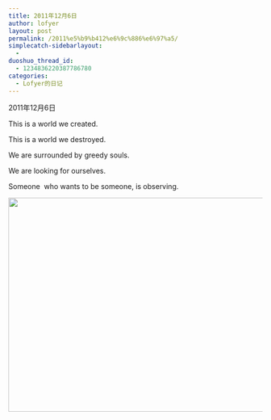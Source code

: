 ```yaml
---
title: 2011年12月6日
author: lofyer
layout: post
permalink: /2011%e5%b9%b412%e6%9c%886%e6%97%a5/
simplecatch-sidebarlayout:
  - 
duoshuo_thread_id:
  - 1234836220387786780
categories:
  - Lofyer的日记
---
```

2011年12月6日

This is a world we created.

This is a world we destroyed.

We are surrounded by greedy souls.

We are looking for ourselves.

Someone  who wants to be someone, is observing.

[<img class="alignnone size-full wp-image-639" title="638" src="http://lofyer.org/wp-content/uploads/2011/12/638.jpg" alt="" width="635" height="424" />][1]

&nbsp;

&nbsp;

 [1]: http://lofyer.org/wp-content/uploads/2011/12/638.jpg